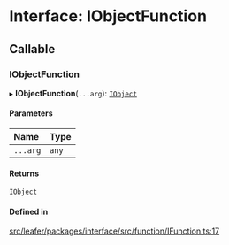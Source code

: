 # Interface: IObjectFunction

## Callable

### IObjectFunction

▸ **IObjectFunction**(`...arg`): [`IObject`](IObject.md)

#### Parameters

| Name | Type |
| :------ | :------ |
| `...arg` | `any` |

#### Returns

[`IObject`](IObject.md)

#### Defined in

[src/leafer/packages/interface/src/function/IFunction.ts:17](https://github.com/leaferjs/leafer/blob/d3ec2c9bd49557a0d74aae684f8e3d3d557af194/packages/interface/src/function/IFunction.ts#L17)
